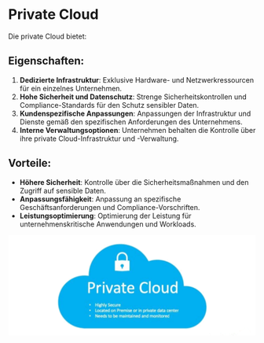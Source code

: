 # Private Cloud

Die private Cloud bietet:

## **Eigenschaften:**

1. **Dedizierte Infrastruktur**: Exklusive Hardware- und Netzwerkressourcen für ein einzelnes Unternehmen.
2. **Hohe Sicherheit und Datenschutz**: Strenge Sicherheitskontrollen und Compliance-Standards für den Schutz sensibler Daten.
3. **Kundenspezifische Anpassungen**: Anpassungen der Infrastruktur und Dienste gemäß den spezifischen Anforderungen des Unternehmens.
4. **Interne Verwaltungsoptionen**: Unternehmen behalten die Kontrolle über ihre private Cloud-Infrastruktur und -Verwaltung.

## **Vorteile:**

- **Höhere Sicherheit**: Kontrolle über die Sicherheitsmaßnahmen und den Zugriff auf sensible Daten.
- **Anpassungsfähigkeit**: Anpassung an spezifische Geschäftsanforderungen und Compliance-Vorschriften.
- **Leistungsoptimierung**: Optimierung der Leistung für unternehmenskritische Anwendungen und Workloads.

![PrivCloud](/Bilder/privatecloud.png)